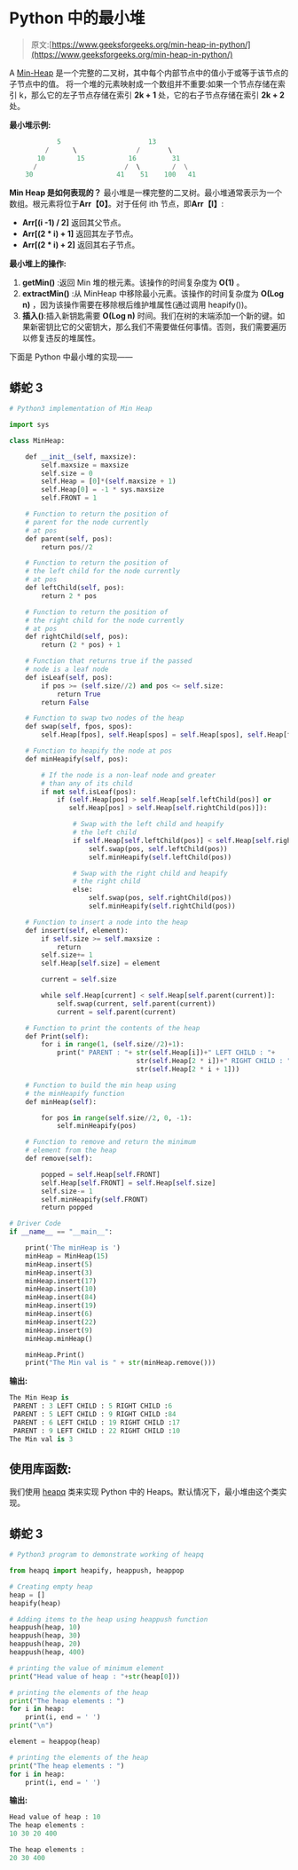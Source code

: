 # Python 中的最小堆

> 原文:[https://www.geeksforgeeks.org/min-heap-in-python/](https://www.geeksforgeeks.org/min-heap-in-python/)

A [Min-Heap](https://www.geeksforgeeks.org/binary-heap/) 是一个完整的二叉树，其中每个内部节点中的值小于或等于该节点的子节点中的值。
将一个堆的元素映射成一个数组并不重要:如果一个节点存储在索引 k，那么它的左子节点存储在索引 **2k + 1** 处，它的右子节点存储在索引 **2k + 2** 处。

**最小堆示例:**

```py
            5                      13
         /      \               /       \  
       10        15           16         31 
      /                      /  \        /  \
    30                     41    51    100   41
```

**Min Heap 是如何表现的？**
最小堆是一棵完整的二叉树。最小堆通常表示为一个数组。根元素将位于**Arr【0】**。对于任何 ith 节点，即**Arr【I】**:

*   **Arr[(i -1) / 2]** 返回其父节点。
*   **Arr[(2 * i) + 1]** 返回其左子节点。
*   **Arr[(2 * i) + 2]** 返回其右子节点。

**最小堆上的操作:**

1.  **getMin()** :返回 Min 堆的根元素。该操作的时间复杂度为 **O(1)** 。
2.  **extractMin()** :从 MinHeap 中移除最小元素。该操作的时间复杂度为 **O(Log n)** ，因为该操作需要在移除根后维护堆属性(通过调用 heapify())。
3.  **插入()**:插入新钥匙需要 **O(Log n)** 时间。我们在树的末端添加一个新的键。如果新密钥比它的父密钥大，那么我们不需要做任何事情。否则，我们需要遍历以修复违反的堆属性。

下面是 Python 中最小堆的实现——

## 蟒蛇 3

```py
# Python3 implementation of Min Heap

import sys

class MinHeap:

    def __init__(self, maxsize):
        self.maxsize = maxsize
        self.size = 0
        self.Heap = [0]*(self.maxsize + 1)
        self.Heap[0] = -1 * sys.maxsize
        self.FRONT = 1

    # Function to return the position of
    # parent for the node currently
    # at pos
    def parent(self, pos):
        return pos//2

    # Function to return the position of
    # the left child for the node currently
    # at pos
    def leftChild(self, pos):
        return 2 * pos

    # Function to return the position of
    # the right child for the node currently
    # at pos
    def rightChild(self, pos):
        return (2 * pos) + 1

    # Function that returns true if the passed
    # node is a leaf node
    def isLeaf(self, pos):
        if pos >= (self.size//2) and pos <= self.size:
            return True
        return False

    # Function to swap two nodes of the heap
    def swap(self, fpos, spos):
        self.Heap[fpos], self.Heap[spos] = self.Heap[spos], self.Heap[fpos]

    # Function to heapify the node at pos
    def minHeapify(self, pos):

        # If the node is a non-leaf node and greater
        # than any of its child
        if not self.isLeaf(pos):
            if (self.Heap[pos] > self.Heap[self.leftChild(pos)] or
               self.Heap[pos] > self.Heap[self.rightChild(pos)]):

                # Swap with the left child and heapify
                # the left child
                if self.Heap[self.leftChild(pos)] < self.Heap[self.rightChild(pos)]:
                    self.swap(pos, self.leftChild(pos))
                    self.minHeapify(self.leftChild(pos))

                # Swap with the right child and heapify
                # the right child
                else:
                    self.swap(pos, self.rightChild(pos))
                    self.minHeapify(self.rightChild(pos))

    # Function to insert a node into the heap
    def insert(self, element):
        if self.size >= self.maxsize :
            return
        self.size+= 1
        self.Heap[self.size] = element

        current = self.size

        while self.Heap[current] < self.Heap[self.parent(current)]:
            self.swap(current, self.parent(current))
            current = self.parent(current)

    # Function to print the contents of the heap
    def Print(self):
        for i in range(1, (self.size//2)+1):
            print(" PARENT : "+ str(self.Heap[i])+" LEFT CHILD : "+
                                str(self.Heap[2 * i])+" RIGHT CHILD : "+
                                str(self.Heap[2 * i + 1]))

    # Function to build the min heap using
    # the minHeapify function
    def minHeap(self):

        for pos in range(self.size//2, 0, -1):
            self.minHeapify(pos)

    # Function to remove and return the minimum
    # element from the heap
    def remove(self):

        popped = self.Heap[self.FRONT]
        self.Heap[self.FRONT] = self.Heap[self.size]
        self.size-= 1
        self.minHeapify(self.FRONT)
        return popped

# Driver Code
if __name__ == "__main__":

    print('The minHeap is ')
    minHeap = MinHeap(15)
    minHeap.insert(5)
    minHeap.insert(3)
    minHeap.insert(17)
    minHeap.insert(10)
    minHeap.insert(84)
    minHeap.insert(19)
    minHeap.insert(6)
    minHeap.insert(22)
    minHeap.insert(9)
    minHeap.minHeap()

    minHeap.Print()
    print("The Min val is " + str(minHeap.remove()))
```

**输出:**

```py
The Min Heap is 
 PARENT : 3 LEFT CHILD : 5 RIGHT CHILD :6
 PARENT : 5 LEFT CHILD : 9 RIGHT CHILD :84
 PARENT : 6 LEFT CHILD : 19 RIGHT CHILD :17
 PARENT : 9 LEFT CHILD : 22 RIGHT CHILD :10
The Min val is 3
```

## 使用库函数:

我们使用 [heapq](https://www.geeksforgeeks.org/heap-queue-or-heapq-in-python/) 类来实现 Python 中的 Heaps。默认情况下，最小堆由这个类实现。

## 蟒蛇 3

```py
# Python3 program to demonstrate working of heapq

from heapq import heapify, heappush, heappop

# Creating empty heap
heap = []
heapify(heap)

# Adding items to the heap using heappush function
heappush(heap, 10)
heappush(heap, 30)
heappush(heap, 20)
heappush(heap, 400)

# printing the value of minimum element
print("Head value of heap : "+str(heap[0]))

# printing the elements of the heap
print("The heap elements : ")
for i in heap:
    print(i, end = ' ')
print("\n")

element = heappop(heap)

# printing the elements of the heap
print("The heap elements : ")
for i in heap:
    print(i, end = ' ')
```

**输出:**

```py
Head value of heap : 10
The heap elements : 
10 30 20 400 

The heap elements : 
20 30 400
```